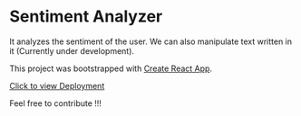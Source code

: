 # Sentiment Analyzer

It analyzes the sentiment of the user. We can also manipulate text written in it (Currently under development). 

This project was bootstrapped with [Create React App](https://github.com/facebook/create-react-app).

[Click to view Deployment](https://thedarkknight-1.github.io/legendary-pancake/)

Feel free to contribute !!!